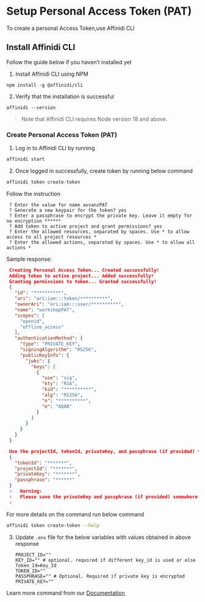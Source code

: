 # Setup Personal Access Token (PAT)

To create a personal Access Token,use Affinidi CLI

## Install Affinidi CLI

Follow the guide below if you haven’t installed yet

1. Install Affinidi CLI using NPM

`npm install -g @affinidi/cli`

2. Verify that the installation is successful

`affinidi --version`

> Note that Affinidi CLI requires Node version 18 and above.

### Create Personal Access Token (PAT)

1. Log in to Affinidi CLI by running

```sh
affinidi start
```

2. Once logged in successfully, create token by running below command

```sh
affinidi token create-token
```

Follow the instruction

```
 ? Enter the value for name avvanzPAT
 ? Generate a new keypair for the token? yes
 ? Enter a passphrase to encrypt the private key. Leave it empty for no encryption ******
 ? Add token to active project and grant permissions? yes
 ? Enter the allowed resources, separated by spaces. Use * to allow access to all project resources *
 ? Enter the allowed actions, separated by spaces. Use * to allow all actions *

```

Sample response:

```json
 Creating Personal Access Token... Created successfully!
 Adding token to active project... Added successfully!
 Granting permissions to token... Granted successfully!
 {
   "id": "**********",
   "ari": "ari:iam:::token/**********",
   "ownerAri": "ari:iam:::user/**********",
   "name": "workshopPAT",
   "scopes": [
     "openid",
     "offline_access"
   ],
   "authenticationMethod": {
     "type": "PRIVATE_KEY",
     "signingAlgorithm": "RS256",
     "publicKeyInfo": {
       "jwks": {
         "keys": [
           {
             "use": "sig",
             "kty": "RSA",
             "kid": "**********",
             "alg": "RS256",
             "n": "**********",
             "e": "AQAB"
           }
         ]
       }
     }
   }
 }

 Use the projectId, tokenId, privateKey, and passphrase (if provided) to use this token with Affinidi TDK
 {
   "tokenId": "*******",
   "projectId": "*******",
   "privateKey": "*******",
   "passphrase": "******"
 }
 ›   Warning:
 ›   Please save the privateKey and passphrase (if provided) somewhere safe. You will not be able to view them again.
 ›

```

For more details on the command run below command

```sh
affinidi token create-token --help
```

3. Update `.env` file for the below variables with values obtained in above response

   ```
   PROJECT_ID=""
   KEY_ID="" # optional. required if different key_id is used or else Token_Id=Key_Id
   TOKEN_ID=""
   PASSPHRASE="" # Optional. Required if private key is encrypted
   PRIVATE_KEY=""
   ```

Learn more command from our [Documentation](https://docs.affinidi.com/dev-tools/affinidi-cli/manage-token)

